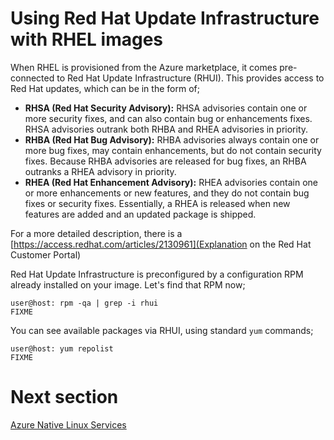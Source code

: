 Using Red Hat Update Infrastructure with RHEL images
====================================================

When RHEL is provisioned from the Azure marketplace, it comes pre-connected to
Red Hat Update Infrastructure (RHUI). This provides access to Red Hat updates,
which can be in the form of;

* **RHSA (Red Hat Security Advisory):** RHSA advisories contain one or more security fixes, and can also contain bug or enhancements fixes. RHSA advisories outrank both RHBA and RHEA advisories in priority.
* **RHBA (Red Hat Bug Advisory):** RHBA advisories always contain one or more bug fixes, may contain enhancements, but do not contain security fixes. Because RHBA advisories are released for bug fixes, an RHBA outranks a RHEA advisory in priority.
* **RHEA (Red Hat Enhancement Advisory):** RHEA advisories contain one or more enhancements or new features, and they do not contain bug fixes or security fixes. Essentially, a RHEA is released when new features are added and an updated package is shipped.

For a more detailed description, there is a [https://access.redhat.com/articles/2130961](Explanation on the Red Hat Customer Portal)

Red Hat Update Infrastructure is preconfigured by a configuration RPM already
installed on your image. Let's find that RPM now; 

```
user@host: rpm -qa | grep -i rhui
FIXME
```

You can see available packages via RHUI, using standard `yum` commands;

```
user@host: yum repolist
FIXME
```

Next section
====

[Azure Native Linux Services](azure-linux-services.md)
